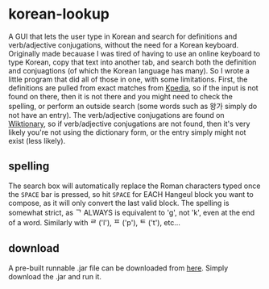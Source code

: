 # korean-lookup
A GUI that lets the user type in Korean and search for definitions and verb/adjective conjugations, without the need for a Korean keyboard. Originally made becauase I was tired of having to use an online keyboard to type Korean, copy that text into another tab, and search both the definition and conjuagtions (of which the Korean language has many). So I wrote a little program that did all of those in one, with some limitations. First, the definitions are pulled from exact matches from [Kpedia](http://www.kpedia.jp/), so if the input is not found on there, then it is not there and you might need to check the spelling, or perform an outside search (some words such as 왕가 simply do not have an entry). The verb/adjective conjugations are found on [Wiktionary](https://en.wiktionary.org/), so if verb/adjective conjugations are not found, then it's very likely you're not using the dictionary form, or the entry simply might not exist (less likely).

## spelling
The search box will automatically replace the Roman characters typed once the ```SPACE``` bar is pressed, so hit ```SPACE``` for EACH Hangeul block you want to compose, as it will only convert the last valid block. The spelling is somewhat strict, as ᄀ ALWAYS is equivalent to 'g', not 'k', even at the end of a word. Similarly with ᄅ ('l'), ᄑ ('p'), ᄐ ('t'), etc...

## download
A pre-built runnable .jar file can be downloaded from [here](https://www.dropbox.com/s/18oh6thv8x7mbxr/korean-lookup.jar?dl=0). Simply download the .jar and run it.
